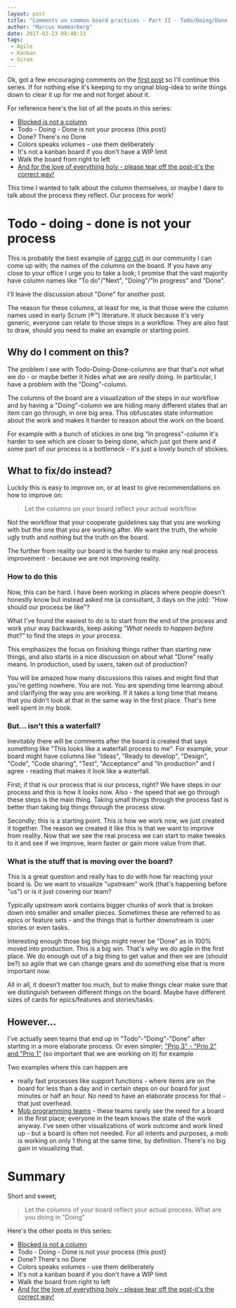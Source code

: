 ```yaml
---
layout: post
title: "Comments on common board practices - Part II - Todo/Doing/Done is not your process"
author: "Marcus Hammarberg"
date: 2017-02-23 08:48:13
tags:
 - Agile
 - Kanban
 - Scrum
---
```


Ok, got a few encouraging comments on the [first post](http://www.marcusoft.net/2017/02/comments-on-board-practices.html) so I'll continue this series. If for nothing else it's keeping to my orignal blog-idea to write things down to clear it up for me and not forget about it.  

For reference here's the list of all the posts in this series:

- [Blocked is not a column](http://www.marcusoft.net/2017/02/comments-on-board-practices.html) 
- Todo - Doing - Done is not your process {this post}
- Done? There's no Done
- Colors speaks volumes - use them deliberately
- It's not a kanban board if you don't have a WIP limit
- Walk the board from right to left
- [And for the love of everything holy - please tear off the post-it's the correct way!](http://www.marcusoft.net/2015/01/this-is-how-you-tear-off-a-post-it.html)

This time I wanted to talk about the column themselves, or maybe I dare to talk about the process they reflect. Our process for work!

<a name='more'></a>

# Todo - doing - done is not your process

This is probably the best example of [cargo cult](https://en.wikipedia.org/wiki/Cargo_cult) in our community I can come up with; the names of the columns on the board. If you have any close to your office I urge you to take a look; I promise that the vast majority have column names like "To do"/"Next", "Doing"/"In progress" and "Done".

I'll leave the discussion about "Done" for another post. 

The reason for these columns, at least for me, is that those were the column names used in early Scrum (®™) literature. It stuck because it's very generic, everyone can relate to those steps in a workflow. They are also fast to draw, should you need to make an example or starting point.

## Why do I comment on this?

The problem I see with Todo-Doing-Done-columns are that that's not what we do - or maybe better it hides what we are *really* doing. In particular, I have a problem with the "Doing"-column. 

The columns of the board are a visualization of the steps in our workflow and by having a "Doing"-column we are hiding many different states that an item can go through, in one big area. This obfuscates state information about the work and makes it harder to reason about the work on the board. 

For example with a bunch of stickies in one big "In progress"-column it's harder to see which are closer to being done, which just got there and if some part of our process is a bottleneck - it's just a lovely bunch of stickies.

## What to fix/do instead?

Luckily this is easy to improve on, or at least to give recommendations on how to improve on: 

> Let the columns on your board reflect your actual workflow

Not the workflow that your cooperate guidelines say that you are working with but the one that you are working after. We want the truth, the whole ugly truth and nothing but the truth on the board. 

The further from reality our board is the harder to make any real process improvement - because we are not improving reality. 

### How to do this

Now, this can be hard. I have been working in places where people doesn't honestly know but instead asked me (a consultant, 3 days on the job): "How should our process be like"?

What I've found the easiest to do is to start from the end of the process and work your way backwards, keep asking *"What needs to happen before that?"* to find the steps in your process. 

This emphasizes the focus on finishing things rather than starting new things, and also starts in a nice discussion on about what "Done" really means. In production, used by users, taken out of production? 

You will be amazed how many discussions this raises and might find that you're getting nowhere. You are not. You are spending time learning about and clarifying the way you are working. If it takes a long time that means that you didn't look at that in the same way in the first place. That's time well spent in my book.

### But… isn't this a waterfall?

Inevitably there will be comments after the board is created that says something like "This looks like a waterfall process to me". For example, your board might have columns like "Ideas", "Ready to develop", "Design", "Code", "Code sharing", "Test", "Acceptance" and "In production" and I agree - reading that makes it look like a waterfall. 

First; if that is our process that is our process, right? We have steps in our process and this is how it looks now.  Also - the speed that we go through these steps is the main thing. Taking small things through the process fast is better than taking big things through the process slow.

Secondly; this is a starting point. This *is* how we work now, we just created it together. The reason we created it like this is that we want to improve from reality. Now that we see the real process we can start to make tweaks to it and see if we improve, learn faster or gain more value from that. 

### What is the stuff that is moving over the board?

This is a great question and really has to do with how far reaching your board is. Do we want to visualize "upstream" work (that's happening before "us") or is it just covering our team?

Typically upstream work contains bigger chunks of work that is broken down into smaller and smaller pieces. Sometimes these are referred to as epics or feature sets - and the things that is further downstream is user stories or even tasks. 

Interesting enough those big things might never be "Done" as in 100% moved into production. This is a big win. That's why we do agile in the first place. We do enough out of a big thing to get value and then we are (should be?) so agile that we can change gears and do something else that is more important now. 

All in all, it doesn't matter too much, but to make things clear make sure that we distinguish between different things on the board. Maybe have different sizes of cards for epics/features and stories/tasks.

## However...

I've actually seen teams that end up in "Todo"-"Doing"-"Done" after starting in a more elaborate process. Or even simpler; ["Prio 3" - "Prio 2" and "Prio 1"](http://codebetter.com/marcushammarberg/2013/08/13/some-tools-for-improved-focus-improve-teamwork-and-faster-delivery/) (so important that we are working on it) for example

Two examples where this can happen are 

* really fast processes like support functions - where items are on the board for less than a day and in certain steps on our board for just minutes or half an hour. No need to have an elaborate process for that - that just overhead.
* [Mob programming teams](http://codebetter.com/marcushammarberg/2013/08/06/mob-programming/) - these teams rarely see the need for a board in the first place; everyone in the team knows the state of the work anyway. I've seen other visualizations of work outcome and work lined up - but a board is often not needed. For all intents and purposes, a mob is working on only 1 thing at the same time, by definition. There's no big gain in visualizing that. 

# Summary

Short and sweet;

> Let the columns of your board reflect your actual process. What are you doing in "Doing"

Here's the other posts in this series:

- [Blocked is not a column](http://www.marcusoft.net/2017/02/comments-on-board-practices.html) 
- Todo - Doing - Done is not your process {this post}
- Done? There's no Done
- Colors speaks volumes - use them deliberately
- It's not a kanban board if you don't have a WIP limit
- Walk the board from right to left
- [And for the love of everything holy - please tear off the post-it's the correct way!](http://www.marcusoft.net/2015/01/this-is-how-you-tear-off-a-post-it.html)

